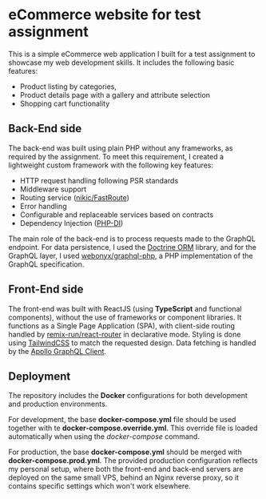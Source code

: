 # eCommerce website for test assignment

This is a simple eCommerce web application I built for a test assignment to showcase my web development skills. It includes the following basic features:
* Product listing by categories, 
* Product details page with a gallery and attribute selection
* Shopping cart functionality


## Back-End side

The back-end was built using plain PHP without any frameworks, as required by the assignment. To meet this requirement, I created a lightweight custom framework with the following key features:

* HTTP request handling following PSR standards
* Middleware support
* Routing service ([nikic/FastRoute](https://github.com/nikic/FastRoute))
* Error handling
* Configurable and replaceable services based on contracts
* Dependency Injection ([PHP-DI](https://php-di.org/))
  
The main role of the back-end is to process requests made to the GraphQL endpoint. For data persistence, I used the [Doctrine ORM](https://www.doctrine-project.org/) library, and for the GraphQL layer, I used [webonyx/graphql-php](https://github.com/webonyx/graphql-php), a PHP implementation of the GraphQL specification.

## Front-End side

The front-end was built with ReactJS (using **TypeScript** and functional components), without the use of frameworks or component libraries. It functions as a Single Page Application (SPA), with client-side routing handled by [remix-run/react-router](https://github.com/remix-run/react-router) in declarative mode.
Styling is done using [TailwindCSS](https://tailwindcss.com/) to match the requested design. Data fetching is handled by the [Apollo GraphQL Client](https://www.apollographql.com/docs/react).

## Deployment

The repository includes the **Docker** configurations for both development and production environments.

For development, the base **docker-compose.yml** file should be used together with te **docker-compose.override.yml**. This override file is loaded automatically when using the *docker-compose* command.

For production, the base **docker-compose.yml** should be merged with **docker-compose.prod.yml**. The provided production configuration reflects my personal setup, where both the front-end and back-end servers are deployed on the same small VPS, behind an Nginx reverse proxy, so it contains specific settings which won't work elsewhere.